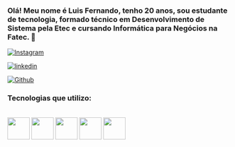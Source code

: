 ### Olá! Meu nome é Luis Fernando, tenho 20 anos, sou estudante de tecnologia, formado técnico em Desenvolvimento de Sistema pela Etec e cursando Informática para Negócios na Fatec.  👋

[![Instagram](https://img.shields.io/badge/Instagram-E4405F?style=for-the-badge&logo=instagram&logoColor=white)](https://www.instagram.com/luis_fernand0_18/)

[![linkedin](https://img.shields.io/badge/LinkedIn-0077B5?style=for-the-badge&logo=linkedin&logoColor=white)](https://www.linkedin.com/in/luís-fernando-henrique-barbosa-1b40ab231/)

[![Github](https://img.shields.io/badge/GitHub-100000?style=for-the-badge&logo=github&logoColor=white)](https://github.com/LuisFernandoHenriqueBarbosa)



### Tecnologias que utilizo:

<div style="display: inline-block;"><br/>
  <img src="https://cdn.jsdelivr.net/gh/devicons/devicon@latest/icons/html5/html5-plain-wordmark.svg" width="50px" height="50px"/>
  <img src="https://cdn.jsdelivr.net/gh/devicons/devicon@latest/icons/css3/css3-plain-wordmark.svg" width="50px" height="50px"/>
  <img src="https://cdn.jsdelivr.net/gh/devicons/devicon@latest/icons/javascript/javascript-original.svg" width="50px" height="50px"/>
  <img src="https://cdn.jsdelivr.net/gh/devicons/devicon@latest/icons/java/java-original-wordmark.svg" width="50px" height="50px"/>
  <img src="https://cdn.jsdelivr.net/gh/devicons/devicon@latest/icons/mysql/mysql-original-wordmark.svg" width="50px" height="50px"/>
  <img src="https://cdn.jsdelivr.net/gh/devicons/devicon@latest/icons/flutter/flutter-original.svg" width="50px" height="50px />
</div>
